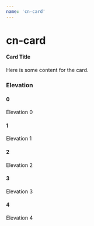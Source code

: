 ```yaml
---
name: 'cn-card'
---
```


# cn-card

<div class="flex border p-1">
  <cn-card>
    <h4 slot="title">Card Title</h4>
    <p>Here is some content for the card.</p>
  </cn-card>
</div>

### Elevation

<div class="item-grid border p-1">
  <cn-card elevation="0">
    <h4 slot="title">0</h4>
    <p>Elevation 0</p>
  </cn-card>
    <cn-card elevation="1">
        <h4 slot="title">1</h4>
        <p>Elevation 1</p>
    </cn-card>
    <cn-card elevation="2">
        <h4 slot="title">2</h4>
        <p>Elevation 2</p>
    </cn-card>
    <cn-card elevation="3">
        <h4 slot="title">3</h4>
        <p>Elevation 3</p>
    </cn-card>
    <cn-card elevation="4">
        <h4 slot="title">4</h4>
        <p>Elevation 4</p>
    </cn-card>
</div>